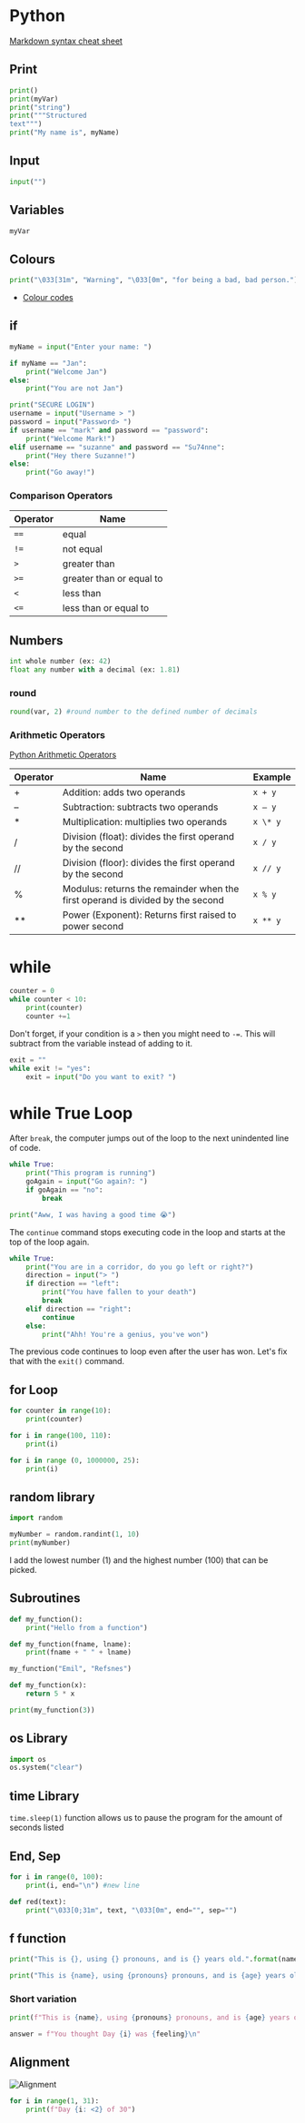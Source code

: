 # Python

[Markdown syntax cheat sheet](https://www.markdownguide.org/cheat-sheet/)

## Print

```python
print()
print(myVar)
print("string")
print("""Structured
text""")
print("My name is", myName)
```

## Input

```python
input("")
```

## Variables

```python
myVar
```

## Colours

```python
print("\033[31m", "Warning", "\033[0m", "for being a bad, bad person.")
```

- [Colour codes](https://gist.github.com/rene-d/9e584a7dd2935d0f461904b9f2950007)

## if

```python
myName = input("Enter your name: ")

if myName == "Jan":
    print("Welcome Jan")
else:
    print("You are not Jan")
```

```python
print("SECURE LOGIN")
username = input("Username > ")
password = input("Password> ")
if username == "mark" and password == "password":
    print("Welcome Mark!")
elif username == "suzanne" and password == "Su74nne":
    print("Hey there Suzanne!")
else:
    print("Go away!")
```

### Comparison Operators

| Operator | Name                     |
| -------- | ------------------------ |
| `==`     | equal                    |
| `!=`     | not equal                |
| `>`      | greater than             |
| `>=`     | greater than or equal to |
| `<`      | less than                |
| `<=`     | less than or equal to    |

## Numbers

```python
int whole number (ex: 42)
float any number with a decimal (ex: 1.81)
```

### round

```python
round(var, 2) #round number to the defined number of decimals
```

### Arithmetic Operators

[Python Arithmetic Operators](https://www.w3schools.com/python/gloss_python_arithmetic_operators.asp)

| Operator | Name                                                                           | Example  |
| -------- | ------------------------------------------------------------------------------ | -------- |
| +        | Addition: adds two operands                                                    | `x + y`  |
| –        | Subtraction: subtracts two operands                                            | `x – y`  |
| \*       | Multiplication: multiplies two operands                                        | `x \* y` |
| /        | Division (float): divides the first operand by the second                      | `x / y`  |
| //       | Division (floor): divides the first operand by the second                      | `x // y` |
| %        | Modulus: returns the remainder when the first operand is divided by the second | `x % y`  |
| \*\*     | Power (Exponent): Returns first raised to power second                         | `x ** y` |

# while

```python
counter = 0
while counter < 10:
    print(counter)
    counter +=1
```

Don't forget, if your condition is a `>` then you might need to `-=`. This will subtract from the variable instead of adding to it.

```python
exit = ""
while exit != "yes":
    exit = input("Do you want to exit? ")
```

# while True Loop

After `break`, the computer jumps out of the loop to the next unindented line of code.

```python
while True:
    print("This program is running")
    goAgain = input("Go again?: ")
    if goAgain == "no":
        break

print("Aww, I was having a good time 😭")
```

The `continue` command stops executing code in the loop and starts at the top of the loop again.

```python
while True:
    print("You are in a corridor, do you go left or right?")
    direction = input("> ")
    if direction == "left":
        print("You have fallen to your death")
        break
    elif direction == "right":
        continue
    else:
        print("Ahh! You're a genius, you've won")
```

The previous code continues to loop even after the user has won. Let's fix that with the `exit()` command.

## for Loop

```python
for counter in range(10):
    print(counter)
```

```python
for i in range(100, 110):
    print(i)
```

```python
for i in range (0, 1000000, 25):
    print(i)
```

## random library

```python
import random

myNumber = random.randint(1, 10)
print(myNumber)
```

I add the lowest number (1) and the highest number (100) that can be picked.

## Subroutines

```python
def my_function():
    print("Hello from a function")
```

```python
def my_function(fname, lname):
    print(fname + " " + lname)

my_function("Emil", "Refsnes")
```

```python
def my_function(x):
    return 5 * x

print(my_function(3))
```

## os Library

```python
import os
os.system("clear")
```

## time Library

`time.sleep(1)` function allows us to pause the program for the amount of seconds listed

## End, Sep

```python
for i in range(0, 100):
    print(i, end="\n") #new line
```

```python
def red(text):
    print("\033[0;31m", text, "\033[0m", end="", sep="")
```

## f function

```python
print("This is {}, using {} pronouns, and is {} years old.".format(name, pronouns, age))
```

```python
print("This is {name}, using {pronouns} pronouns, and is {age} years old. Hello, {name}. How are you? Have you been having a great {age} years so far".format(name=name, pronouns=pronouns, age=age))
```

### Short variation

```python
print(f"This is {name}, using {pronouns} pronouns, and is {age} years old. Hello, {name}.")
```

```python
answer = f"You thought Day {i} was {feeling}\n"
```

## Alignment

![Alignment](alignment.png)

```python
for i in range(1, 31):
    print(f"Day {i: <2} of 30")
```
